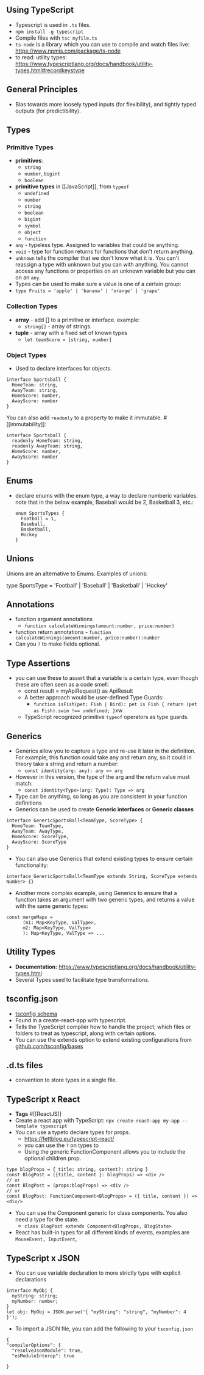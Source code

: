 ## Using TypeScript

  - Typescript is used in `.ts` files. 
  - `npm install -g typescript`
  - Compile files with `tsc myfile.ts`
  - `ts-node` is a library which you can use to compile and watch files live: https://www.npmjs.com/package/ts-node
  - to read: utility types: https://www.typescriptlang.org/docs/handbook/utility-types.html#recordkeystype

## General Principles
  - Bias towards more loosely typed inputs (for flexibility), and tightly typed outputs (for predictibility).

## Types

### Primitive Types
  - **primitives**:
      - `string`
      - `number`, `bigint`
      - `boolean`
  - **primitive types** in [[JavaScript]], from `typeof`
      - `undefined`
      - `number`
      - `string`
      - `boolean`
      - `bigint`
      - `symbol`
      - `object`
      - `function`
  - `any` - typeless type. Assigned to variables that could be anything. 
  - `void` -  type for function returns for functions that don't return anything.
  - `unknown` tells the compiler that we don't know what it is. You can't reassign a type with unknown but you can with anything. You cannot access any functions or properties on an unknown variable but you can on an `any`. 
  - Types can be used to make sure a value is one of a certain group: 
  - `type Fruits = 'apple' | 'banana' | 'orange' | 'grape'`

### Collection Types
  - **array** - add [] to a primitive or interface. example:
      - `string[]` - array of strings.
  - **tuple** - array with a fixed set of known types
      - `let teamScore = [string, number]`

### Object Types
  - Used to declare interfaces for objects.

  ```
  interface Sportsball {
    HomeTeam: string,
    AwayTeam: string,
    HomeScore: number,
    AwayScore: number
  }
  ```
  
You can also add `readonly` to a property to make it immutable. #[[immutability]]:

  ```
  interface Sportsball {
    readonly HomeTeam: string,
    readonly AwayTeam: string,
    HomeScore: number,
    AwayScore: number
  }
  ```

## Enums
- declare enums with the enum type, a way to declare numberic variables. note that in the below example, Baseball would be 2, Basketball 3, etc.:
  ```
  enum SportsTypes {
    Football = 1,
    Baseball,
    Basketball,
    Hockey
  }
  ```

## Unions
Unions are an alternative to Enums. Examples of unions: 

type SportsType = 'Football' | 'Baseball' | 'Basketball' | 'Hockey'

## Annotations
  - function argument annotations
    - `function calculateWinnings(amount:number, price:number)`
  - function return annotations
        - `function calculateWinnings(amount:number, price:number):number`
  - Can you `?` to make fields optional. 

## Type Assertions  
  - you can use these to assert that a variable is a certain type, even though these are often seen as a code smell: 
      - const result = myApiRequest() as ApiResult
      - A better approach would be user-defined Type Guards:
        - `function isFish(pet: Fish | Bird): pet is Fish { return (pet as Fish).swim !== undefined; }`xw
      - TypeScript recognized primitive `typeof` operators as type guards. 

## Generics
  - Generics allow you to capture a type and re-use it later in the definition. For example, this function could take any and return any, so it could in theory take a string and return a number: 
      - `const identity(arg: any): any => arg`
  - However in this version, the type of the arg and the return value must match: 
      - `const identity<Type>(arg: Type): Type => arg`
  - Type can be anything, so long as you are consistent in your function definitions
  - Generics can be used to create **Generic interfaces** or **Generic classes**

  ```
  interface GenericSportsBall<TeamType, ScoreType> {
    HomeTeam: TeamType,
    AwayTeam: AwayType,
    HomeScore: ScoreType,
    AwayScore: ScoreType
  }
  ```
  - You can also use Generics that extend existing types to ensure certain functionality: 

```
interface GenericSportsBall<TeamType extends String, ScoreType extends Number> {}
```
  - Another more complex example, using Generics to ensure that a function takes an argument with two generic types, and returns a value with the same generic types:
  ```
  const mergeMaps = 
        (m1: Map<KeyType, ValType>,
        m2: Map<KeyType, ValType>
        ): Map<KeyType, ValType => ...
  ```

## Utility Types
  - **Documentation:** https://www.typescriptlang.org/docs/handbook/utility-types.html
  - Several Types used to facilitate type transformations. 

## tsconfig.json
  - [tsconfig schema](http://json.schemastore.org/tsconfig)
  - Found in a create-react-app  with typescript.
  - Tells the TypeScript compiler how to handle the project; which files or folders to treat as typescript, along with certain options.
  - You can use the extends option to extend existing configurations from [github.com/tsconfig/bases](https://github.com/tsconfig/bases/)

## .d.ts files
  - convention to store types in a single file. 
## TypeScript x React
  - **Tags** #[[ReactJS]]
  - Create a react app with TypeScript: `npx create-react-app my-app --template typescript`
  - You can use a typeto declare types for props. 
      - https://fettblog.eu/typescript-react/
      - you can use the `?` on types to 
      - Using the generic FunctionComponent allows you to include the optional children prop.

  ```
  type blogProps = { title: string, content?: string }
  const BlogPost = ({title, content }: blogProps) => <div />
  // or
  const BlogPost = (props:blogProps) => <div />
  // or
  const BlogPost: FunctionComponent<BlogProps> = ({ title, content }) => <div/>
  ```

  - You can use the Component generic for class components. You also need a type for the state. 
      - `class BlogPost extends Component<BlogProps, BlogState>`
  - React has built-in types for all different kinds of events, examples are `MouseEvent, InputEvent`,

## TypeScript x JSON
  - You can use variable declaration to more strictly type with explicit declarations

  ```
  interface MyObj {
    myString: string;
    myNumber: number;
  }
  let obj: MyObj = JSON.parse('{ "myString": "string", "myNumber": 4 }');
  ```
  -  To import a JSON file, you can add the following to your `tsconfig.json`
  ```
  {
  "compilerOptions": {
    "resolveJsonModule": true,
    "esModuleInterop": true  

  }
  ```


